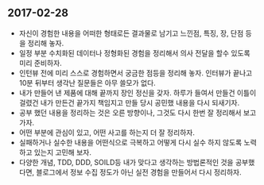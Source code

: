 ## 2017-02-28

* 자신이 경험한 내용을 어떠한 형태로든 결과물로 남기고 느낀점, 특징, 장, 단점 등을 정리해 놓자. 
* 일정 부분 수치화된 데이터나 정형화된 경험을 정리해서 의사 전달을 할수 있도록 미리 준비하자.
* 인턴뷰 전에 미리 스스로 경험하면서 궁금한 점등을 정리해 놓자. 인터뷰가 끝나고 10분 뒤부터 생각난 질문들은
  아무 쓸모가 없다. 
* 내가 만들어 낸 제품에 대해 끝까지 장인 정신을 갖자. 하루가 들여서 만들건 이틀이 걸렸건 내가 만든건 끝가지 책임지고
  만들 당시 공민했 내용을 다시 되새기자.
* 공부 했던 내용을 정리하는 것은 오른 방향이나, 그것도 다시 한번 잘 정리해서 보고 가자.
* 어떤 부분에 관심이 있고, 어떤 사고를 하는지 더 잘 정리하자.
* 실패하거나 실수한 내용을 어떤식으로 극복하고 어떻게 다시 실수 하지 않도록 노력하고 있는지 고민해 보자.
* 다양한 개념, TDD, DDD, SOILD등 내가 맞다고 생각하는 방법론적인 것을 공부했다면, 블로그에서 정보 수집 정도가 아닌
  실전 경험을 만들어서 다시 정리하자.
 